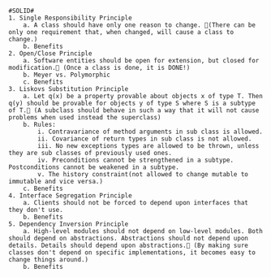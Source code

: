 	#SOLID#
	1. Single Responsibility Principle
		a. A class should have only one reason to change. (There can be only one requirement that, when changed, will cause a class to change.)
		b. Benefits
	2. Open/Close Principle
		a. Software entities should be open for extension, but closed for modification. (Once a class is done, it is DONE!)
		b. Meyer vs. Polymorphic
		c. Benefits
	3. Liskovs Substitution Principle
		a. Let q(x) be a property provable about objects x of type T. Then q(y) should be provable for objects y of type S where S is a subtype of T. (A subclass should behave in such a way that it will not cause problems when used instead the superclass)
		b. Rules:
			i. Contravariance of method arguments in sub class is allowed.
			ii. Covariance of return types in sub class is not allowed.
			iii. No new exceptions types are allowed to be thrown, unless they are sub classes of previously used ones.
			iv. Preconditions cannot be strengthened in a subtype. Postconditions cannot be weakened in a subtype.
			v. The history constraint(not allowed to change mutable to immutable and vice versa.)
		c. Benefits
	4. Interface Segregation Principle
		a. Clients should not be forced to depend upon interfaces that they don't use.
		b. Benefits
	5. Dependency Inversion Principle
		a. High-level modules should not depend on low-level modules. Both should depend on abstractions. Abstractions should not depend upon details. Details should depend upon abstractions. (By making sure classes don't depend on specific implementations, it becomes easy to change things around.)
		b. Benefits
